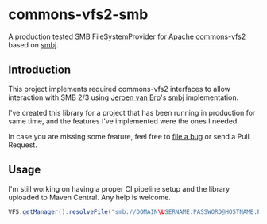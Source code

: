 # commons-vfs2-smb

A production tested SMB FileSystemProvider for [Apache commons-vfs2](https://commons.apache.org/proper/commons-vfs/) based on [smbj](https://github.com/hierynomus/smbj).

Introduction
------------

This project implements required commons-vfs2 interfaces to allow interaction with SMB 2/3 using [Jeroen van Erp](https://github.com/hierynomus)'s [smbj](https://github.com/hierynomus/smbj) implementation.

I've created this library for a project that has been running in production for same time, and the features I've implemented were the ones I needed.

In case you are missing some feature, feel free to [file a bug](https://github.com/mikhasd/commons-vfs2-smb/issues/new) or send a Pull Request.


Usage
-----

I'm still working on having a proper CI pipeline setup and the library uploaded to Maven Central. Any help is welcome.

```java
VFS.getManager().resolveFile("smb://DOMAIN\USERNAME:PASSWORD@HOSTNAME:PORT/SHARENAME/PATH");
```
